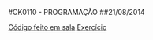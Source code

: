 #CK0110 - PROGRAMAÇÃO
##21/08/2014

[Código feito em sala](https://github.com/vinimdocarmo/CK0110/tree/master/21-08-2014/tl02.c)
[Exercício](https://github.com/vinimdocarmo/CK0110/tree/master/21-08-2014/exercise)
